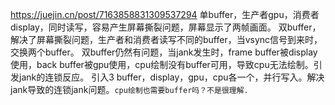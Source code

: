 https://juejin.cn/post/7163858831309537294
单buffer，生产者gpu，消费者display，同时读写，容易产生屏幕撕裂问题，屏幕显示了两帧画面。
双buffer，解决了屏幕撕裂问题，生产者和消费者读写不同的buffer，当vsync信号到来时，交换两个buffer。
双buffer仍然有问题，当jank发生时，frame buffer被display使用，back buffer被gpu使用，cpu绘制没有buffer可用，导致cpu无法绘制。引发jank的连锁反应。
引入3 buffer，display，gpu，cpu各一个，并行写入。解决jank导致的连锁jank问题。`cpu绘制也需要buffer吗？不是很理解.`